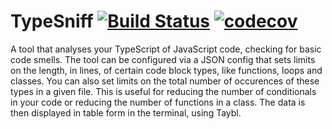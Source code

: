 # TypeSniff [![Build Status](https://travis-ci.com/gabrielbarker/TypeSniff.svg?branch=master)](https://travis-ci.com/gabrielbarker/TypeSniff) [![codecov](https://codecov.io/gh/gabrielbarker/TypeSniff/branch/master/graph/badge.svg)](https://codecov.io/gh/gabrielbarker/TypeSniff)

A tool that analyses your TypeScript of JavaScript code, checking for basic code smells. The tool can be configured via a JSON config that sets limits on the length, in lines, of certain code block types, like functions, loops and classes. You can also set limits on the total number of occurences of these types in a given file. This is useful for reducing the number of conditionals in your code or reducing the number of functions in a class. The data is then displayed in table form in the terminal, using Taybl.
